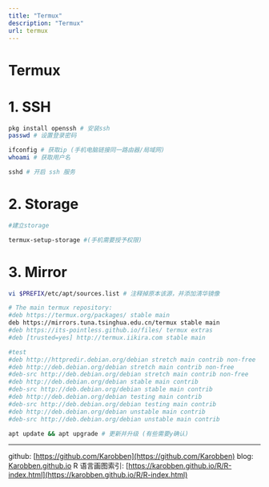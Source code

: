```yaml
---
title: "Termux"
description: "Termux"
url: termux
---
```


# Termux

<a name="6MmZq"></a>
# 1. SSH
```bash
pkg install openssh # 安装ssh
passwd # 设置登录密码

ifconfig # 获取ip (手机电脑链接同一路由器/局域网)
whoami # 获取用户名

sshd # 开启 ssh 服务
```


<a name="uZy27"></a>
# 2. Storage


```bash
#建立storage

termux-setup-storage #(手机需要授予权限)

```


<a name="L2AxH"></a>
# 3. Mirror


```bash
vi $PREFIX/etc/apt/sources.list # 注释掉原本该源，并添加清华镜像
```


```bash
# The main termux repository:
#deb https://termux.org/packages/ stable main
deb https://mirrors.tuna.tsinghua.edu.cn/termux stable main
#deb https://its-pointless.github.io/files/ termux extras
#deb [trusted=yes] http://termux.iikira.com stable main

#test
#deb http://httpredir.debian.org/debian stretch main contrib non-free
#deb http://deb.debian.org/debian stretch main contrib non-free
#deb-src http://deb.debian.org/debian stretch main contrib non-free
#deb http://deb.debian.org/debian stable main contrib
#deb-src http://deb.debian.org/debian stable main contrib
#deb http://deb.debian.org/debian testing main contrib
#deb-src http://deb.debian.org/debian testing main contrib
#deb http://deb.debian.org/debian unstable main contrib
#deb-src http://deb.debian.org/debian unstable main contrib
```


```bash
apt update && apt upgrade # 更新并升级 (有些需要y确认)
```

---
github: [https://github.com/Karobben](https://github.com/Karobben)
blog: [Karobben.github.io](http://Karobben.github.io)
R 语言画图索引: [https://karobben.github.io/R/R-index.html](https://karobben.github.io/R/R-index.html)
